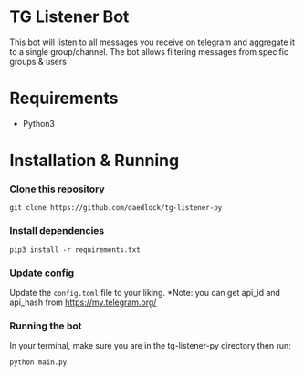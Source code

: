 # TG Listener Bot
This bot will listen to all messages you receive on telegram and aggregate it to a single group/channel. The bot allows filtering messages from specific groups & users


# Requirements
- Python3 

# Installation & Running

### Clone this repository
```
git clone https://github.com/daedlock/tg-listener-py
```

### Install dependencies
```
pip3 install -r requirements.txt
```

### Update config
Update the `config.toml` file to your liking. 
*Note: you can get api_id and api_hash from https://my.telegram.org/

### Running the bot
In your terminal, make sure you are in the tg-listener-py directory then run:
```
python main.py
```